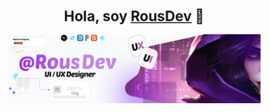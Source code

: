 <div align="center">
  <h1 align="center"> Hola, soy <a href="">RousDev</a> 🌹</h1>
</div>
<img src="/public/Banner.png">
